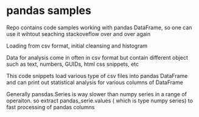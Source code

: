 # pandas samples

Repo contains code samples working with pandas DataFrame, so  one can use it wihtout seaching stackoveflow over and over again
 
Loading from csv format, initial cleansing and histogram

Data for analysis come in often in csv format but contain different object such as text, numbers, GUIDs, html css snippets, etc

This code snippets load various type of csv files into pandas DataFrame and can print out statistical analysis for various columns of DataFrame



Generally pansdas.Series is way slower than numpy series in a range of operaiton. so extract pandas_serie.values ( which is type numpy series) to fast processing of pandas columns
